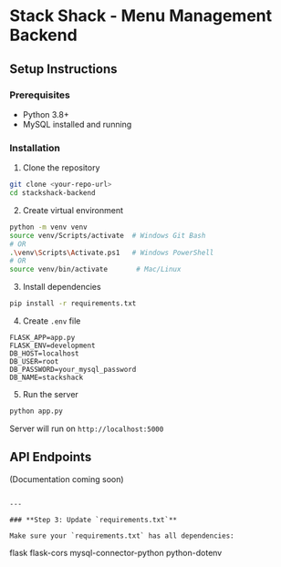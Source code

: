 # Stack Shack - Menu Management Backend

## Setup Instructions

### Prerequisites
- Python 3.8+
- MySQL installed and running

### Installation

1. Clone the repository
```bash
git clone <your-repo-url>
cd stackshack-backend
```

2. Create virtual environment
```bash
python -m venv venv
source venv/Scripts/activate  # Windows Git Bash
# OR
.\venv\Scripts\Activate.ps1   # Windows PowerShell
# OR
source venv/bin/activate       # Mac/Linux
```

3. Install dependencies
```bash
pip install -r requirements.txt
```

4. Create `.env` file
```
FLASK_APP=app.py
FLASK_ENV=development
DB_HOST=localhost
DB_USER=root
DB_PASSWORD=your_mysql_password
DB_NAME=stackshack
```

5. Run the server
```bash
python app.py
```

Server will run on `http://localhost:5000`

## API Endpoints
(Documentation coming soon)
```

---

### **Step 3: Update `requirements.txt`**

Make sure your `requirements.txt` has all dependencies:
```
flask
flask-cors
mysql-connector-python
python-dotenv